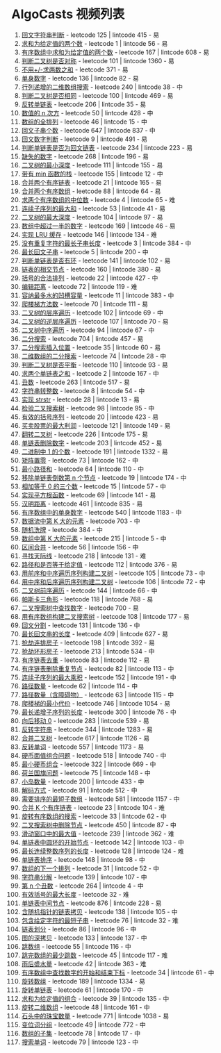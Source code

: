 # AlgoCasts 视频列表

1. [回文字符串判断](https://algocasts.io/episodes/4rpaqpZb) - leetcode 125 | lintcode 415 - 易
1. [求和为给定值的两个数](https://algocasts.io/episodes/RVmVkGQd) - leetcode 1 | lintcode 56 - 易
1. [有序数组中求和为给定值的两个数](https://algocasts.io/episodes/6emEjGVr) - leetcode 167 | lintcode 608 - 易
1. [判断二叉树是否对称](https://algocasts.io/episodes/Q2preGz9) - leetcode 101 | lintcode 1360 - 易
1. [不用+/-求两数之和](https://algocasts.io/episodes/XZWvBW7n) - leetcode 371 - 易
1. [单身数字](https://algocasts.io/episodes/nwp8Dp7j) - leetcode 136 | lintcode 82 - 易
1. [行列递增的二维数组搜索](https://algocasts.io/episodes/AEpoMmQ1) - leetcode 240 | lintcode 38 - 中
1. [判断二叉树是否相同](https://algocasts.io/episodes/eAGQlm4D) - leetcode 100 | lintcode 469 - 易
1. [反转单链表](https://algocasts.io/episodes/QrWZbW5w) - leetcode 206 | lintcode 35 - 易
1. [数值的 n 次方](https://algocasts.io/episodes/Z5mzJmdn) - leetcode 50 | lintcode 428 - 中
1. [数组的全排列](https://algocasts.io/episodes/ldGj7p9j) - leetcode 46 | lintcode 15 - 中
1. [回文子串个数](https://algocasts.io/episodes/dbGY2p5V) - leetcode 647 | lintcode 837 - 中
1. [回文数字判断](https://algocasts.io/episodes/zbmKMpZq) - leetcode 9 | lintcode 491 - 易
1. [判断单链表是否为回文链表](https://algocasts.io/episodes/VXGOqWQd) - leetcode 234 | lintcode 223 - 易
1. [缺失的数字](https://algocasts.io/episodes/vkmebGbP) - leetcode 268 | lintcode 196 - 易
1. [二叉树的最小深度](https://algocasts.io/episodes/kVG9YGgq) - leetcode 111 | lintcode 155 - 易
1. [带有 min 函数的栈](https://algocasts.io/episodes/LPmwNWqw) - leetcode 155 | lintcode 12 - 中
1. [合并两个有序链表](https://algocasts.io/episodes/17WMoGjw) - leetcode 21 | lintcode 165 - 易
1. [合并两个有序数组](https://algocasts.io/episodes/M0G2amzw) - leetcode 88 | lintcode 64 - 易
1. [求两个有序数组的中位数](https://algocasts.io/episodes/Qqpn6pkK) - leetcode 4 | lintcode 65 - 难
1. [连续子序列的最大和](https://algocasts.io/episodes/deG4vW1R) - leetcode 53 | lintcode 41 - 易
1. [二叉树的最大深度](https://algocasts.io/episodes/jwmB5W8Z) - leetcode 104 | lintcode 97 - 易
1. [数组中超过一半的数字](https://algocasts.io/episodes/VlWd8W06) - leetcode 169 | lintcode 46 - 易
1. [实现 LRU 缓存](https://algocasts.io/episodes/rLmP8moY) - leetcode 146 | lintcode 134 - 难
1. [没有重复字符的最长子串长度](https://algocasts.io/episodes/XOp1ZW2e) - leetcode 3 | lintcode 384 - 中
1. [最长回文子串](https://algocasts.io/episodes/VBpLqWD8) - leetcode 5 | lintcode 200 - 中
1. [判断单链表是否有环](https://algocasts.io/episodes/q2m52Gzn) - leetcode 141 | lintcode 102 - 易
1. [链表的相交节点](https://algocasts.io/episodes/AwmX9Gx6) - leetcode 160 | lintcode 380 - 易
1. [括号的合法排列](https://algocasts.io/episodes/KApAjW6R) - leetcode 22 | lintcode 427 - 中
1. [编辑距离](https://algocasts.io/episodes/D1mRjmzE) - leetcode 72 | lintcode 119 - 难
1. [容纳最多水的凹槽容量](https://algocasts.io/episodes/k8GNameQ) - leetcode 11 | lintcode 383 - 中
1. [爬楼梯方法数](https://algocasts.io/episodes/Y9pJNpAb) - leetcode 70 | lintcode 111 - 易
1. [二叉树的层序遍历](https://algocasts.io/episodes/qjG0bWK2) - leetcode 102 | lintcode 69 - 中
1. [二叉树的逆层序遍历](https://algocasts.io/episodes/q6G7Zm05) - leetcode 107 | lintcode 70 - 易
1. [二叉树中序遍历](https://algocasts.io/episodes/yRp3ym4x) - leetcode 94 | lintcode 67 - 中
1. [二分搜索](https://algocasts.io/episodes/BPp6lmrK) - leetcode 704 | lintcode 457 - 易
1. [二分搜索插入位置](https://algocasts.io/episodes/dlWbxGvA) - leetcode 35 | lintcode 60 - 易
1. [二维数组的二分搜索](https://algocasts.io/episodes/ezplkGEn) - leetcode 74 | lintcode 28 - 中
1. [判断二叉树是否平衡](https://algocasts.io/episodes/j5pglWx8) - leetcode 110 | lintcode 93 - 易
1. [求两个单链表之和](https://algocasts.io/episodes/JNmDRpOZ) - leetcode 2 | lintcode 167 - 中
1. [丑数](https://algocasts.io/episodes/8eGx3mMO) - leetcode 263 | lintcode 517 - 易
1. [字符串转整数](https://algocasts.io/episodes/aVWyYW25) - leetcode 8 | lintcode 54 - 中
1. [实现 strstr](https://algocasts.io/episodes/Yopkym35) - leetcode 28 | lintcode 13 - 易
1. [检验二叉搜索树](https://algocasts.io/episodes/n5GqP4mA) - leetcode 98 | lintcode 95 - 中
1. [有效的括号序列](https://algocasts.io/episodes/4rpaqqpZ) - leetcode 20 | lintcode 423 - 易
1. [买卖股票的最大利润](https://algocasts.io/episodes/RVmV3kGQ) - leetcode 121 | lintcode 149 - 易
1. [翻转二叉树](https://algocasts.io/episodes/6emEEjmV) - leetcode 226 | lintcode 175 - 易
1. [单链表删除数字](https://algocasts.io/episodes/Q2pr4emz) - leetcode 203 | lintcode 452 - 易
1. [二进制中 1 的个数](https://algocasts.io/episodes/XZWvbBW7) - leetcode 191 | lintcode 1332 - 易
1. [矩阵置零](https://algocasts.io/episodes/nwp8gDG7) - leetcode 73 | lintcode 162 - 中
1. [最小路径和](https://algocasts.io/episodes/AEpoAMmQ) - leetcode 64 | lintcode 110 - 中
1. [移除单链表倒数第 n 个节点](https://algocasts.io/episodes/eAGQQlG4) - leetcode 19 | lintcode 174 - 中
1. [相加等于 0 的三个数](https://algocasts.io/episodes/QrWZrbW5) - leetcode 15 | lintcode 57 - 中
1. [实现平方根函数](https://algocasts.io/episodes/Z5mzEJWd) - leetcode 69 | lintcode 141 - 易
1. [汉明距离](https://algocasts.io/episodes/ldGj37p9) - leetcode 461 | lintcode 835 - 易
1. [有序数组中的单身数字](https://algocasts.io/episodes/dbGY42m5) - leetcode 540 | lintcode 1183 - 中
1. [数据流中第 K 大的元素](https://algocasts.io/episodes/zbmK2MWZ) - leetcode 703 - 中
1. [随机洗牌](https://algocasts.io/episodes/VXGOkqGQ) - leetcode 384 - 中
1. [数组中第 K 大的元素](https://algocasts.io/episodes/vkmelbWb) - leetcode 215 | lintcode 5 - 中
1. [区间合并](https://algocasts.io/episodes/kVG9AYGg) - leetcode 56 | lintcode 156 - 中
1. [寻找天际线](https://algocasts.io/episodes/LPmwqNpq) - leetcode 218 | lintcode 131 - 难
1. [路径和是否等于给定值](https://algocasts.io/episodes/17WMBomj) - leetcode 112 | lintcode 376 - 易
1. [用前序和中序遍历序列构建二叉树](https://algocasts.io/episodes/M0G2DaWz) - leetcode 105 | lintcode 73 - 中
1. [用中序和后序遍历序列构建二叉树](https://algocasts.io/episodes/QqpnP6mk) - leetcode 106 | lintcode 72 - 中
1. [二叉树前序遍历](https://algocasts.io/episodes/deG49vp1) - leetcode 144 | lintcode 66 - 中
1. [帕斯卡三角形](https://algocasts.io/episodes/jwmBr5m8) - leetcode 118 | lintcode 768 - 易
1. [二叉搜索树中查找数字](https://algocasts.io/episodes/VlWdg8p0) - leetcode 700 - 易
1. [用有序数组构建二叉搜索树](https://algocasts.io/episodes/rLmP98Go) - leetcode 108 | lintcode 177 - 易
1. [回文分割](https://algocasts.io/episodes/XOp1wZm2) - leetcode 131 | lintcode 136 - 中
1. [最长回文串的长度](https://algocasts.io/episodes/VBpLwqGD) - leetcode 409 | lintcode 627 - 易
1. [抢劫连排房子](https://algocasts.io/episodes/q2m5D2Wz) - leetcode 198 | lintcode 392 - 易
1. [抢劫环形房子](https://algocasts.io/episodes/AwmXV9px) - leetcode 213 | lintcode 534 - 中
1. [有序链表去重](https://algocasts.io/episodes/KApAOjm6) - leetcode 83 | lintcode 112 - 易
1. [有序链表删除重复节点](https://algocasts.io/episodes/D1mR9jWz) - leetcode 82 | lintcode 113 - 中
1. [连续子序列的最大乘积](https://algocasts.io/episodes/k8GNBaGe) - leetcode 152 | lintcode 191 - 中
1. [路径数量](https://algocasts.io/episodes/Y9pJQNGA) - leetcode 62 | lintcode 114 - 中
1. [路径数量（含障碍物）](https://algocasts.io/episodes/qjG08bGK) - leetcode 63 | lintcode 115 - 中
1. [爬楼梯的最小代价](https://algocasts.io/episodes/q6G7qZW0) - leetcode 746 | lintcode 1054 - 易
1. [最长递增子序列的长度](https://algocasts.io/episodes/yRp3Mym4) - leetcode 300 | lintcode 76 - 中
1. [向后移动 0](https://algocasts.io/episodes/BPp65lGr) - leetcode 283 | lintcode 539 - 易
1. [反转字符串](https://algocasts.io/episodes/dlWb3xmv) - leetcode 344 | lintcode 1283 - 易
1. [合并二叉树](https://algocasts.io/episodes/ezpljkmE) - leetcode 617 | lintcode 1126 - 易
1. [反转单词](https://algocasts.io/episodes/j5pgPlWx) - leetcode 557 | lintcode 1173 - 易
1. [硬币面值组合问题](https://algocasts.io/episodes/JNmDARGO) - leetcode 518 | lintcode 740 - 中
1. [最小硬币组合](https://algocasts.io/episodes/8eGx43GM) - leetcode 322 | lintcode 669 - 中
1. [荷兰国旗问题](https://algocasts.io/episodes/aVWyAYW2) - leetcode 75 | lintcode 148 - 中
1. [小岛数量](https://algocasts.io/episodes/Yopk3yp3) - leetcode 200 | lintcode 433 - 中
1. [解码方式](https://algocasts.io/episodes/n5Gqb4pA) - leetcode 91 | lintcode 512 - 中
1. [需要排序的最短子数组](https://algocasts.io/episodes/4rpa6qWZ) - leetcode 581 | lintcode 1157 - 中
1. [合并 K 个有序链表](https://algocasts.io/episodes/RVmVkkGQ) - leetcode 23 | lintcode 104 - 难
1. [旋转有序数组的搜索](https://algocasts.io/episodes/6emEOjpV) - leetcode 33 | lintcode 62 - 中
1. [二叉搜索树中删除节点](https://algocasts.io/episodes/Q2prgeWz) - leetcode 450 | lintcode 87 - 中
1. [滑动窗口中的最大值](https://algocasts.io/episodes/XZWvPBG7) - leetcode 239 | lintcode 362 - 难
1. [单链表中圆环的开始节点](https://algocasts.io/episodes/nwp85DW7) - leetcode 142 | lintcode 103 - 中
1. [最长连续整数序列的长度](https://algocasts.io/episodes/AEpo1MmQ) - leetcode 128 | lintcode 124 - 难
1. [单链表排序](https://algocasts.io/episodes/eAGQ1lG4) - leetcode 148 | lintcode 98 - 中
1. [数组的下一个排列](https://algocasts.io/episodes/QrWZJbW5) - leetcode 31 | lintcode 52 - 中
1. [字符串分解](https://algocasts.io/episodes/Z5mzgJGd) - leetcode 139 | lintcode 107 - 中
1. [第 n 个丑数](https://algocasts.io/episodes/ldGjk7p9) - leetcode 264 | lintcode 4 - 中
1. [有效括号的最大长度](https://algocasts.io/episodes/n5GqbVpA) - leetcode 32 - 难
1. [单链表中间节点](https://algocasts.io/episodes/4rpa6aWZ) - leetcode 876 | lintcode 228 - 易
1. [含随机指针的链表拷贝](https://algocasts.io/episodes/RVmVkoGQ) - leetcode 138 | lintcode 105 - 中
1. [包含给定字符的最短子串](https://algocasts.io/episodes/6emEOnpV) - leetcode 76 | lintcode 32 - 难
1. [链表划分](https://algocasts.io/episodes/Q2prgyWz) - leetcode 86 | lintcode 96 - 中
1. [图的深拷贝](https://algocasts.io/episodes/XZWvPNG7) - leetcode 133 | lintcode 137 - 中
1. [跳数组](https://algocasts.io/episodes/nwp85rW7) - leetcode 55 | lintcode 116 - 中
1. [跳完数组的最少跳数](https://algocasts.io/episodes/AEpo1vmQ) - leetcode 45 | lintcode 117 - 难
1. [雨后盛水量](https://algocasts.io/episodes/eAGQ1MG4) - leetcode 42 | lintcode 363 - 难
1. [有序数组中查找数字的开始和结束下标](https://algocasts.io/episodes/QrWZJaW5) - leetcode 34 | lintcode 61 - 中
1. [旋转数组](https://algocasts.io/episodes/Z5mzgwGd) - leetcode 189 | lintcode 1334 - 易
1. [旋转单链表](https://algocasts.io/episodes/ldGjkYp9) - leetcode 61 | lintcode 170 - 中
1. [求和为给定值的组合](https://algocasts.io/episodes/dbGYoeW5) - leetcode 39 | lintcode 135 - 中
1. [旋转二维数组](https://algocasts.io/episodes/zbmKwgmZ) - leetcode 48 | lintcode 161 - 中
1. [石头中的珠宝数量](https://algocasts.io/episodes/VXGOxEpQ) - leetcode 771 | lintcode 1038 - 易
1. [变位词分组](https://algocasts.io/episodes/vkmerKGb) - leetcode 49 | lintcode 772 - 中
1. [数组的子集](https://algocasts.io/episodes/kVG9exGg) - leetcode 78 | lintcode 17 - 中
1. [搜索单词](https://algocasts.io/episodes/LPmw0oGq) - leetcode 79 | lintcode 123 - 中
